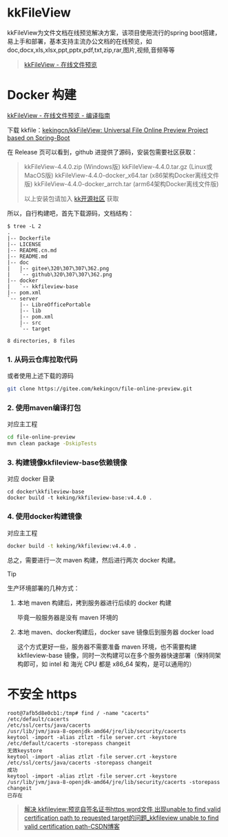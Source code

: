 # kkFileView

kkFileView为文件文档在线预览解决方案，该项目使用流行的spring boot搭建，易上手和部署，基本支持主流办公文档的在线预览，如doc,docx,xls,xlsx,ppt,pptx,pdf,txt,zip,rar,图片,视频,音频等等

> [kkFileView - 在线文件预览](https://www.kkview.cn/zh-cn/index.html)

# Docker 构建

[kkFileView - 在线文件预览 - 编译指南](https://www.kkview.cn/zh-cn/docs/build.html)

下载 kkfile：[kekingcn/kkFileView: Universal File Online Preview Project based on Spring-Boot](https://github.com/kekingcn/kkFileView)

在 Release 页可以看到，github 进提供了源码，安装包需要社区获取：

> kkFileView-4.4.0.zip (Windows版)
> kkFileView-4.4.0.tar.gz (Linux或MacOS版)
> kkFileView-4.4.0-docker_x64.tar (x86架构Docker离线文件版)
> kkFileView-4.4.0-docker_arrch.tar (arm64架构Docker离线文件版)
>
> 以上安装包请加入 [kk开源社区](https://t.zsxq.com/09ZHSXbsQ) 获取

所以，自行构建吧，首先下载源码，文档结构：

```
$ tree -L 2
.
|-- Dockerfile
|-- LICENSE
|-- README.cn.md
|-- README.md
|-- doc
|   |-- gitee\320\307\307\362.png
|   `-- github\320\307\307\362.png
|-- docker
|   `-- kkfileview-base
|-- pom.xml
`-- server
    |-- LibreOfficePortable
    |-- lib
    |-- pom.xml
    |-- src
    `-- target

8 directories, 8 files
```

### 1. 从码云仓库拉取代码

或者使用上述下载的源码

```bash
git clone https://gitee.com/kekingcn/file-online-preview.git
```

### 2. 使用maven编译打包

对应主工程

```bash
cd file-online-preview
mvn clean package -DskipTests
```

### 3. 构建镜像kkfileview-base依赖镜像

对应 docker 目录

```
cd docker\kkfileview-base
docker build -t keking/kkfileview-base:v4.4.0 .
```

### 4. 使用docker构建镜像

对应主工程

```bash
docker build -t keking/kkfileview:v4.4.0 .
```

总之，需要进行一次 maven 构建，然后进行两次 docker 构建。

> [!TIP]
>
> 生产环境部署的几种方式：
>
> 1. 本地 maven 构建后，拷到服务器进行后续的 docker 构建
>
>    毕竟一般服务器是没有 maven 环境的
>
> 2. 本地 maven、docker构建后，docker save 镜像后到服务器 docker load
>
>    这个方式更好一些，服务器不需要准备 maven 环境，也不需要构建 kkfileview-base 镜像，同时一次构建可以在多个服务器快速部署（保持同架构即可，如 intel 和 海光 CPU 都是 x86_64 架构，是可以通用的）

# 不安全 https

































```
root@7afb5d8e0cb1:/tmp# find / -name "cacerts"
/etc/default/cacerts
/etc/ssl/certs/java/cacerts
/usr/lib/jvm/java-8-openjdk-amd64/jre/lib/security/cacerts
keytool -import -alias ztlzt -file server.crt -keystore /etc/default/cacerts -storepass changeit
无效keystore
keytool -import -alias ztlzt -file server.crt -keystore /etc/ssl/certs/java/cacerts -storepass changeit
成功
keytool -import -alias ztlzt -file server.crt -keystore /usr/lib/jvm/java-8-openjdk-amd64/jre/lib/security/cacerts -storepass changeit
已存在
```



> [解决 kkfileview:预览自签名证书https word文件 出现unable to find valid certification path to requested target的问题_kkfileview unable to find valid certification path-CSDN博客](https://blog.csdn.net/wx912820/article/details/140531343)

